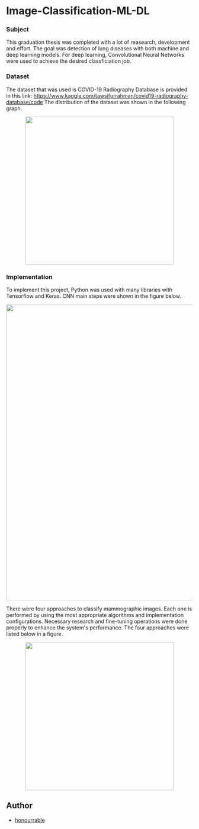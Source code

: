# Image-Classification-ML-DL

### Subject

This graduation thesis was completed with a lot of reasearch, development and effort. The goal was detection of lung diseases with both machine and deep learning models. For deep learning, Convolutional Neural Networks were used to achieve the desired classficiation job. 

### Dataset

The dataset that was used is COVID-19 Radiography Database is provided in this link: https://www.kaggle.com/tawsifurrahman/covid19-radiography-database/code
The distribution of the dataset was shown in the following graph.

<p align="center">
  <img src="https://user-images.githubusercontent.com/57035819/150677688-01ae851c-da2e-4d23-82ca-715dc613efb0.png"  width="400"/>
</p>

### Implementation

To implement this project, Python was used with many libraries with Tensorflow and Keras. CNN main steps were shown in the figure below.

<p align="center">
  <img src="https://user-images.githubusercontent.com/57035819/150677098-135ba9ac-5d65-48e4-972e-6e5100a77209.png"  width="800"/>
</p>

There were four approaches to classify mammographic images. Each one is performed by using the most appropriate algorithms and implementation configurations. Necessary research and fine-tuning operations were done properly to enhance the system's performance. The four approaches were listed below in a figure.

<p align="center">
  <img src="https://user-images.githubusercontent.com/57035819/150677218-e7e92486-0cbf-45a8-9b62-cc7b20bb5a9c.png"  width="400"/>
</p>



## Author
- [honourrable](https://github.com/honourrable)
